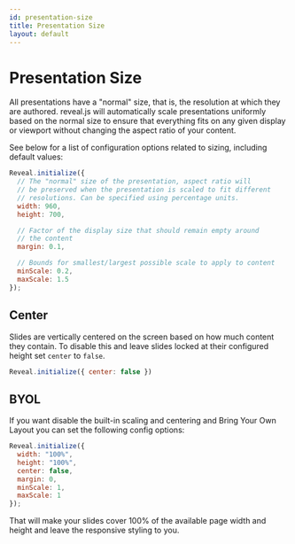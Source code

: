 ```yaml
---
id: presentation-size
title: Presentation Size
layout: default
---
```


# Presentation Size

All presentations have a "normal" size, that is, the resolution at which they are authored. reveal.js will automatically scale presentations uniformly based on the normal size to ensure that everything fits on any given display or viewport without changing the aspect ratio of your content.

See below for a list of configuration options related to sizing, including default values:

```javascript
Reveal.initialize({
  // The "normal" size of the presentation, aspect ratio will
  // be preserved when the presentation is scaled to fit different
  // resolutions. Can be specified using percentage units.
  width: 960,
  height: 700,

  // Factor of the display size that should remain empty around
  // the content
  margin: 0.1,

  // Bounds for smallest/largest possible scale to apply to content
  minScale: 0.2,
  maxScale: 1.5
});
```

## Center

Slides are vertically centered on the screen based on how much content they contain. To disable this and leave slides locked at their configured height set `center` to `false`.
```js
Reveal.initialize({ center: false })
```

## BYOL

If you want disable the built-in scaling and centering and Bring Your Own Layout you can set the following config options:

```javascript
Reveal.initialize({
  width: "100%",
  height: "100%",
  center: false,
  margin: 0,
  minScale: 1,
  maxScale: 1
});
```

That will make your slides cover 100% of the available page width and height and leave the responsive styling to you.